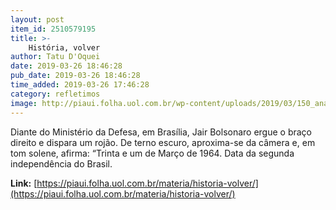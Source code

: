 ```yaml
---
layout: post
item_id: 2510579195
title: >-
    História, volver
author: Tatu D'Oquei
date: 2019-03-26 18:46:28
pub_date: 2019-03-26 18:46:28
time_added: 2019-03-26 17:46:28
category: refletimos
image: http://piaui.folha.uol.com.br/wp-content/uploads/2019/03/150_anaisdaditadura_redes.jpg
---
```


Diante do Ministério da Defesa, em Brasília, Jair Bolsonaro ergue o braço direito e dispara um rojão. De terno escuro, aproxima-se da câmera e, em tom solene, afirma: “Trinta e um de Março de 1964. Data da segunda independência do Brasil.

**Link:** [https://piaui.folha.uol.com.br/materia/historia-volver/](https://piaui.folha.uol.com.br/materia/historia-volver/)

